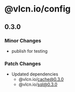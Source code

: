 # @vlcn.io/config

## 0.3.0

### Minor Changes

- publish for testing

### Patch Changes

- Updated dependencies
  - @vlcn.io/cache@0.3.0
  - @vlcn.io/sql@0.3.0
